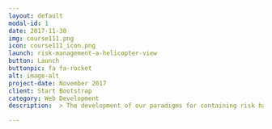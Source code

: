 ```yaml
---
layout: default
modal-id: 1
date: 2017-11-30
img: course111.png
icon: course111_icon.png
launch: risk-management-a-helicopter-view
button: Launch
buttonpic: fa fa-rocket
alt: image-alt
project-date: November 2017
client: Start Bootstrap
category: Web Development
description:  > The development of our paradigms for containing risk has emphasized dispersion of risk to those willing, and presumably able, to bear it. If risk is properly dispersed, shocks to the overall economic system will be better absorbed and less likely to create cascading failures that could threaten financial stability. <p> -- Alan Greenspan <p>The financial risk that arises from uncertainty can be managed. Risk management is about how firms actively select the type and level of risk that it is appropriate for them to assume. Over the past 15 years, risk management has become widely acknowledged as one of the most powerful forces in the world's financial markets. Unfortunately, risk management has not consistently been able to prevent market distuptions or to prevent business accounting scandals given its double-edged nature - every financial instrument that allows a company to transfer risk also allows other corporations to assume that risk as a counterpary in the same market. In a world that is increasing driven by risk management concepts and technologies, we need to look more carefully at the increasingly fluid and complex nature of risk itself, and at how to determine whether any change in a corporation's risk profile serves the interests of stakeholders. 

---
```

